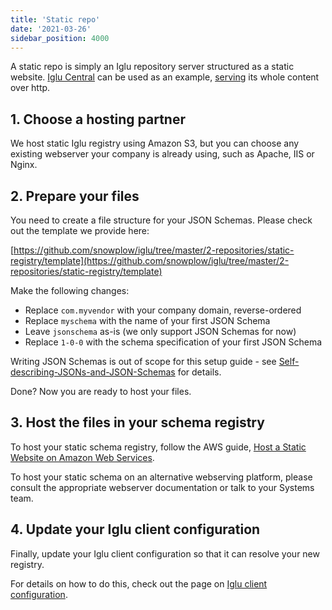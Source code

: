 ```yaml
---
title: 'Static repo'
date: '2021-03-26'
sidebar_position: 4000
---
```


A static repo is simply an Iglu repository server structured as a static website. [Iglu Central](/docs/pipeline-components-and-applications/iglu/iglu-central-setup/index.md) can be used as an example, [serving](http://iglucentral.com/) its whole content over http.

## [](https://github.com/snowplow/iglu/wiki/Static-repo-setup#1-choose-a-hosting-partner)1\. Choose a hosting partner

We host static Iglu registry using Amazon S3, but you can choose any existing webserver your company is already using, such as Apache, IIS or Nginx.

## [](https://github.com/snowplow/iglu/wiki/Static-repo-setup#2-prepare-your-files)2\. Prepare your files

You need to create a file structure for your JSON Schemas. Please check out the template we provide here:

[https://github.com/snowplow/iglu/tree/master/2-repositories/static-registry/template](https://github.com/snowplow/iglu/tree/master/2-repositories/static-registry/template)

Make the following changes:

- Replace `com.myvendor` with your company domain, reverse-ordered
- Replace `myschema` with the name of your first JSON Schema
- Leave `jsonschema` as-is (we only support JSON Schemas for now)
- Replace `1-0-0` with the schema specification of your first JSON Schema

Writing JSON Schemas is out of scope for this setup guide - see [Self-describing-JSONs-and-JSON-Schemas](/docs/pipeline-components-and-applications/iglu/common-architecture/self-describing-json-schemas/index.md) for details.

Done? Now you are ready to host your files.

## [](https://github.com/snowplow/iglu/wiki/Static-repo-setup#3-host-the-files-in-your-schema-registry)3\. Host the files in your schema registry

To host your static schema registry, follow the AWS guide, [Host a Static Website on Amazon Web Services](http://docs.aws.amazon.com/gettingstarted/latest/swh/website-hosting-intro.html).

To host your static schema on an alternative webserving platform, please consult the appropriate webserver documentation or talk to your Systems team.

## [](https://github.com/snowplow/iglu/wiki/Static-repo-setup#4-update-your-iglu-client-configuration)4\. Update your Iglu client configuration

Finally, update your Iglu client configuration so that it can resolve your new registry.

For details on how to do this, check out the page on [Iglu client configuration](/docs/pipeline-components-and-applications/iglu/iglu-resolver/index.md).
